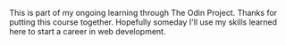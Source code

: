 This is part of my ongoing learning through The Odin Project.
Thanks for putting this course together. Hopefully someday I'll use my skills learned here to start a career in web development.